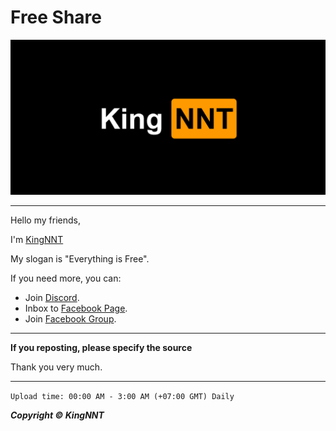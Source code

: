 
# Free Share
![KingNNT Logo](https://github.com/Technology-Community/Technology-Community.github.io/blob/master/assets/img/cover-picture.png)

---
Hello my friends,

I'm [KingNNT](https://www.facebook.com/Kinggg.NNT)

My slogan is "Everything is Free".

If you need more, you can:
 - Join [Discord](https://discord.gg/sXFnxCa).
 - Inbox to [Facebook Page](https://www.facebook.com/Dev.KingNNT/).
 - Join [Facebook Group](https://www.facebook.com/groups/Developer.KingNNT/).
---
**If you reposting, please specify the source**

Thank you very much.

---
`` Upload time: 00:00 AM - 3:00 AM (+07:00 GMT) Daily ``

***Copyright © KingNNT***
